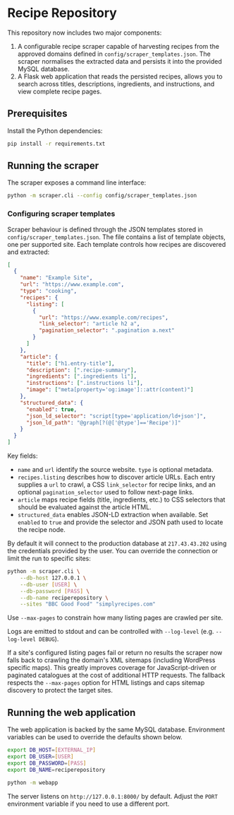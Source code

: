 # Recipe Repository

This repository now includes two major components:

1. A configurable recipe scraper capable of harvesting recipes from the
   approved domains defined in `config/scraper_templates.json`. The scraper
   normalises the extracted data and persists it into the provided MySQL
   database.
2. A Flask web application that reads the persisted recipes, allows you to
   search across titles, descriptions, ingredients, and instructions, and view
   complete recipe pages.

## Prerequisites

Install the Python dependencies:

```bash
pip install -r requirements.txt
```

## Running the scraper

The scraper exposes a command line interface:

```bash
python -m scraper.cli --config config/scraper_templates.json
```

### Configuring scraper templates

Scraper behaviour is defined through the JSON templates stored in
`config/scraper_templates.json`. The file contains a list of template objects,
one per supported site. Each template controls how recipes are discovered and
extracted:

```json
[
  {
    "name": "Example Site",
    "url": "https://www.example.com",
    "type": "cooking",
    "recipes": {
      "listing": [
        {
          "url": "https://www.example.com/recipes",
          "link_selector": "article h2 a",
          "pagination_selector": ".pagination a.next"
        }
      ]
    },
    "article": {
      "title": ["h1.entry-title"],
      "description": [".recipe-summary"],
      "ingredients": [".ingredients li"],
      "instructions": [".instructions li"],
      "image": ["meta[property='og:image']::attr(content)"]
    },
    "structured_data": {
      "enabled": true,
      "json_ld_selector": "script[type='application/ld+json']",
      "json_ld_path": "@graph[?(@['@type']=='Recipe')]"
    }
  }
]
```

Key fields:

* `name` and `url` identify the source website. `type` is optional metadata.
* `recipes.listing` describes how to discover article URLs. Each entry supplies
  a `url` to crawl, a CSS `link_selector` for recipe links, and an optional
  `pagination_selector` used to follow next-page links.
* `article` maps recipe fields (title, ingredients, etc.) to CSS selectors that
  should be evaluated against the article HTML.
* `structured_data` enables JSON-LD extraction when available. Set `enabled` to
  `true` and provide the selector and JSON path used to locate the recipe node.

By default it will connect to the production database at `217.43.43.202`
using the credentials provided by the user. You can override the connection or
limit the run to specific sites:

```bash
python -m scraper.cli \
    --db-host 127.0.0.1 \
    --db-user [USER] \
    --db-password [PASS] \
    --db-name reciperepository \
    --sites "BBC Good Food" "simplyrecipes.com"
```

Use `--max-pages` to constrain how many listing pages are crawled per site.

Logs are emitted to stdout and can be controlled with `--log-level` (e.g.
`--log-level DEBUG`).

If a site's configured listing pages fail or return no results the scraper now
falls back to crawling the domain's XML sitemaps (including WordPress specific
maps). This greatly improves coverage for JavaScript-driven or paginated
catalogues at the cost of additional HTTP requests. The fallback respects the
`--max-pages` option for HTML listings and caps sitemap discovery to protect the
target sites.

## Running the web application

The web application is backed by the same MySQL database. Environment
variables can be used to override the defaults shown below.

```bash
export DB_HOST=[EXTERNAL_IP]
export DB_USER=[USER]
export DB_PASSWORD=[PASS]
export DB_NAME=reciperepository

python -m webapp
```

The server listens on `http://127.0.0.1:8000/` by default. Adjust the `PORT`
environment variable if you need to use a different port.
